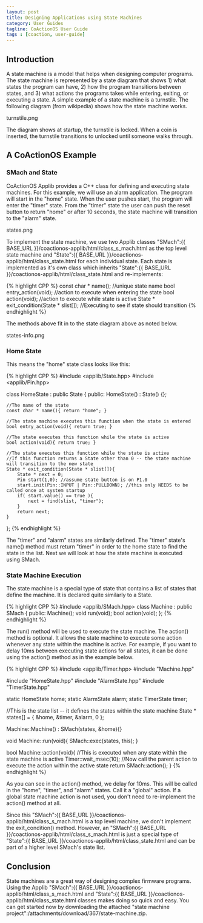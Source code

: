 ```yaml
---
layout: post
title: Designing Applications using State Machines
category: User Guides
tagline: CoActionOS User Guide
tags : [coaction, user-guide]
---
```


## Introduction

A state machine is a model that helps when designing computer programs.  The state machine is represented by a state diagram that shows 1) what states the program can have, 2) how the program transitions between states, and 3) what actions the programs takes while entering, exiting, or executing a state.  A simple example of a state machine is a turnstile.  The following diagram (from wikipedia) shows how the state machine works.

turnstile.png

The diagram shows at startup, the turnstile is locked.  When a coin is inserted, the turnstile transitions to unlocked until someone walks through.

## A CoActionOS Example

### SMach and State

CoActionOS Applib provides a C++ class for defining and executing state machines.  For this example, we will use an alarm application.  The program will start in the "home" state.  When the user pushes start, the program will enter the "timer" state.  From the "timer" state the user can push the reset button to return "home" or after 10 seconds, the state machine will transition to the "alarm" state.

states.png

To implement the state machine, we use two Applib classes "SMach":{{ BASE_URL }}/coactionos-applib/html/class_s_mach.html as the top level state machine and "State":{{ BASE_URL }}/coactionos-applib/html/class_state.html for each individual state.  Each state is implemented as it's own class which inherits "State":{{ BASE_URL }}/coactionos-applib/html/class_state.html and re-implements:

{% highlight CPP %}
const char * name();  //unique state name
bool entry_action(void); //action to execute when entering the state
bool action(void); //action to execute while state is active
State * exit_condition(State * slist[]); //Executing to see if state should transition
{% endhighlight %}

The methods above fit in to the state diagram above as noted below.

states-info.png

### Home State

This means the "home" state class looks like this:

{% highlight CPP %}
#include <applib/State.hpp>
#include <applib/Pin.hpp>

class HomeState : public State {
public:
	HomeState() : State() {};

	//The name of the state
	const char * name(){ return "home"; }

	//The state machine executes this function when the state is entered
	bool entry_action(void){ return true; }

	//The state executes this function while the state is active
	bool action(void){ return true; }

	//The state executes this function while the state is active
	//If this function returns a State other than 0 -- the state machine will transition to the new state
	State * exit_condition(State * slist[]){
		State * next = 0;
		Pin start(1,0); //assume state button is on P1.0
		start.init(Pin::INPUT | Pin::PULLDOWN); //this only NEEDS to be called once at system startup
		if( start.value() == true ){
			next = find(slist, "timer");
		}
		return next;
	}
};
{% endhighlight %}

The "timer" and "alarm" states are similarly defined.  The "timer" state's name() method must return "timer" in order to the home state to find the state in the list.  Next we will look at how the state machine is executed using SMach.

###  State Machine Execution

The state machine is a special type of state that contains a list of states that define the machine.  It is declared quite similarly to a State.

{% highlight CPP %}
#include <applib/SMach.hpp>
class Machine : public SMach {
public:
	Machine();
	void run(void);
	bool action(void);
};
{% endhighlight %}

The run() method will be used to execute the state machine.  The action() method is optional.  It allows the state machine to execute some action whenever any state within the machine is active.  For example, if you want to delay 10ms between executing state actions for all states, it can be done using the action() method as in the example below.

{% highlight CPP %}
#include <applib/Timer.hpp>
#include "Machine.hpp"

#include "HomeState.hpp"
#include "AlarmState.hpp"
#include "TimerState.hpp"

static HomeState home;
static AlarmState alarm;
static TimerState timer;

//This is the state list -- it defines the states within the state machine
State * states[] = {
		&home,
		&timer,
		&alarm,
		0
};

Machine::Machine() : SMach(states, &home){}

void Machine::run(void){
	SMach::exec(states, this);
}

bool Machine::action(void){
	//This is executed when any state within the state machine is active
	Timer::wait_msec(10);
	//Now call the parent action to execute the action within the active state
	return SMach::action();
}
{% endhighlight %}

As you can see in the action() method, we delay for 10ms.  This will be called in the "home", "timer", and "alarm" states.  Call it a "global" action.  If a global state machine action is not used, you don't need to re-implement the action() method at all.

Since this "SMach":{{ BASE_URL }}/coactionos-applib/html/class_s_mach.html is a top level machine, we don't implement the exit_condition() method.  However, an "SMach":{{ BASE_URL }}/coactionos-applib/html/class_s_mach.html is just a special type of "State":{{ BASE_URL }}/coactionos-applib/html/class_state.html and can be part of a higher level SMach's state list.

##  Conclusion

State machines are a great way of designing complex firmware programs.  Using the Applib "SMach":{{ BASE_URL }}/coactionos-applib/html/class_s_mach.html and "State":{{ BASE_URL }}/coactionos-applib/html/class_state.html classes makes doing so quick and easy.  You can get started now by downloading the attached "state machine project":/attachments/download/367/state-machine.zip.